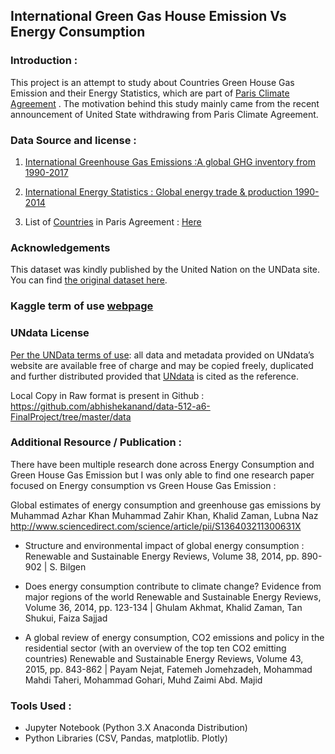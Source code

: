 ## International Green Gas House Emission Vs Energy Consumption

### Introduction :
This project is an attempt to study about Countries Green House Gas Emission and their Energy Statistics, which are part of [Paris Climate Agreement](https://treaties.un.org/pages/ViewDetails.aspx?src=TREATY&mtdsg_no=XXVII-7-d&chapter=27&lang=en) . The motivation behind this study mainly came from the recent announcement of United State withdrawing from Paris Climate Agreement.

### Data Source and license :
 1. [International Greenhouse Gas Emissions :A global GHG inventory from 1990-2017]( https://www.kaggle.com/unitednations/international-greenhouse-gas-emissions)

 2. [International Energy Statistics : Global energy trade & production 1990-2014]( https://www.kaggle.com/unitednations/international-energy-statistics)

 3. List of [Countries](https://treaties.un.org/pages/ViewDetails.aspx?src=TREATY&mtdsg_no=XXVII-7-d&chapter=27&lang=en) in Paris Agreement : [Here](https://github.com/abhishekanand/data-512-a6-FinalProject/blob/master/data/ParisAgreement.csv)

 ### Acknowledgements
 This dataset was kindly published by the United Nation on the UNData site. You can find [the original dataset here](http://data.un.org/Explorer.aspx).

 ### Kaggle term of use  [webpage](https://www.kaggle.com/terms)

 ### UNdata License
[Per the UNData terms of use](http://data.un.org/Host.aspx?Content=UNdataUse): all data and metadata provided on UNdata’s website are available free of charge and may be copied freely, duplicated and further distributed provided that [UNdata](http://data.un.org/Explorer.aspx) is cited as the reference.

Local Copy in Raw format is present in Github : https://github.com/abhishekanand/data-512-a6-FinalProject/tree/master/data

### Additional Resource / Publication :

There have been multiple research done across Energy Consumption and Green House Gas Emission but I was only able to find one research paper focused on Energy consumption vs Green House Gas Emission :

Global estimates of energy consumption and greenhouse gas emissions by Muhammad Azhar Khan
Muhammad Zahir Khan, Khalid Zaman, Lubna Naz http://www.sciencedirect.com/science/article/pii/S136403211300631X


* Structure and environmental impact of global energy consumption : Renewable and Sustainable Energy Reviews, Volume 38, 2014, pp. 890-902 | S. Bilgen

* Does energy consumption contribute to climate change? Evidence from major regions of the world Renewable and Sustainable Energy Reviews, Volume 36, 2014, pp. 123-134 | Ghulam Akhmat, Khalid Zaman, Tan Shukui, Faiza Sajjad

* A global review of energy consumption, CO2 emissions and policy in the residential sector (with an overview of the top ten CO2 emitting countries) Renewable and Sustainable Energy Reviews, Volume 43, 2015, pp. 843-862 | Payam Nejat, Fatemeh Jomehzadeh, Mohammad Mahdi Taheri, Mohammad Gohari, Muhd Zaimi Abd. Majid

### Tools Used :

* Jupyter Notebook (Python 3.X Anaconda Distribution)
* Python Libraries (CSV, Pandas, matplotlib. Plotly)  
